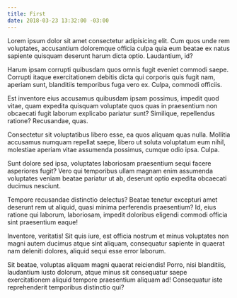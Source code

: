 ```yaml
---
title: First
date: 2018-03-23 13:32:00 -03:00
---
```


Lorem ipsum dolor sit amet consectetur adipisicing elit. Cum quos unde rem voluptates, accusantium doloremque officia culpa quia eum beatae ex natus sapiente quisquam deserunt harum dicta optio. Laudantium, id?

Harum ipsam corrupti quibusdam quos omnis fugit eveniet commodi saepe. Corrupti itaque exercitationem debitis dicta qui corporis quis fugit nam, aperiam sunt, blanditiis temporibus fuga vero ex. Culpa, commodi officiis.

Est inventore eius accusamus quibusdam ipsam possimus, impedit quod vitae, quam expedita quisquam voluptate quos quas in praesentium non obcaecati fugit laborum explicabo pariatur sunt? Similique, repellendus ratione? Recusandae, quas.

Consectetur sit voluptatibus libero esse, ea quos aliquam quas nulla. Mollitia accusamus numquam repellat saepe, libero ut soluta voluptatum eum nihil, molestiae aperiam vitae assumenda possimus, cumque odio ipsa. Culpa.

Sunt dolore sed ipsa, voluptates laboriosam praesentium sequi facere asperiores fugit? Vero qui temporibus ullam magnam enim assumenda voluptates veniam beatae pariatur ut ab, deserunt optio expedita obcaecati ducimus nesciunt.

Tempore recusandae distinctio delectus? Beatae tenetur excepturi amet deserunt rem ut aliquid, quasi minima perferendis praesentium? Id, eius ratione qui laborum, laboriosam, impedit doloribus eligendi commodi officia sint praesentium eaque!

Inventore, veritatis! Sit quis iure, est officia nostrum et minus voluptates non magni autem ducimus atque sint aliquam, consequatur sapiente in quaerat nam deleniti dolores, aliquid sequi esse error laborum.

Sit beatae, voluptas aliquam magni quaerat reiciendis! Porro, nisi blanditiis, laudantium iusto dolorum, atque minus sit consequatur saepe exercitationem aliquid tempore praesentium aliquam ad! Consequatur iste reprehenderit temporibus distinctio qui?
